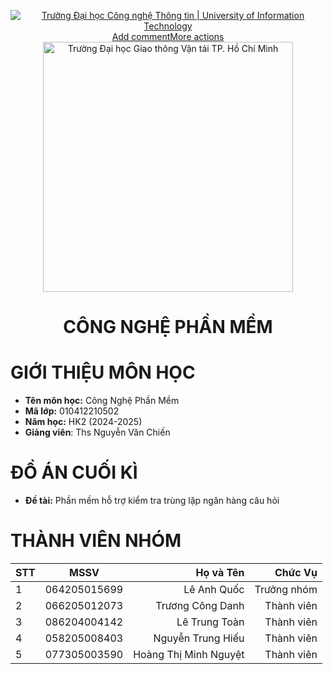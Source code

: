 <!-- Banner -->
<p align="center">
  <a href="https://giaothongvantaitphcm.edu.vn/" title="Trường Đại học Giao thông vận tải" style="border: none;">
    <img src="![image](https://github.com/user-attachments/assets/f6fd29af-9ca3-413d-8094-dd0085341071)
" alt="Trường Đại học Công nghệ Thông tin | University of Information Technology">Add commentMore actions
  <a href="https://www.ut.edu.vn/" title="Trường Đại học Giao thông Vận tải TP. Hồ Chí Minh" style="border: none;">
    <img src="https://giaothongvantaitphcm.edu.vn/wp-content/uploads/2025/01/Logo-GTVT.png" alt="Trường Đại học Giao thông Vận tải TP. Hồ Chí Minh" width="400">
  </a>
</p>

<h1 align="center"><b>CÔNG NGHỆ PHẦN MỀM</b></h1>

# GIỚI THIỆU MÔN HỌC
* **Tên môn học:** Công Nghệ Phần Mềm
* **Mã lớp:** 010412210502
* **Năm học:** HK2 (2024-2025)
* **Giảng viên**: Ths Nguyễn Văn Chiến 

# ĐỒ ÁN CUỐI KÌ
* **Đề tài:** Phần mềm hỗ trợ kiểm tra trùng lặp ngân hàng câu hỏi

# THÀNH VIÊN NHÓM
| STT    | MSSV          | Họ và Tên              |Chức Vụ    |
| ------ |:-------------:| ----------------------:|----------:|
|   1    | 064205015699  | Lê Anh Quốc            |Trưởng nhóm|
|   2    | 066205012073  | Trương Công Danh       |Thành viên |
|   3    | 086204004142  | Lê Trung Toàn          |Thành viên |
|   4    | 058205008403  | Nguyễn Trung Hiếu      |Thành viên |
|   5    | 077305003590  | Hoàng Thị Minh Nguyệt  |Thành viên |



